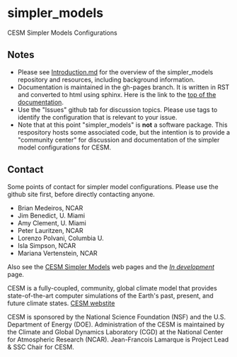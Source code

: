 # simpler_models

CESM Simpler Models Configurations

Notes
-----
* Please see [Introduction.md](https://github.com/NCAR/simpler_models/blob/master/Introduction.md) for the overview of the simpler_models
  repository and resources, including background information.
* Documentation is maintained in the gh-pages branch. It is written in
RST and converted to html using sphinx. Here is the link to the [top of
the documentation](http://ncar.github.io/simpler_models/doc/build/html/index.html).
* Use the "Issues" github tab for discussion topics. Please use tags
to identify the configuration that is relevant to your issue.
* Note that at this point "simpler_models" is **not** a software
  package. This respository hosts some associated code, but the
  intention is to provide a "community center" for discussion and 
  documentation of the simpler model configurations for CESM.

Contact
--------
Some points of contact for simpler model configurations. Please use
the github site first, before directly contacting anyone.
- Brian Medeiros, NCAR
- Jim Benedict, U. Miami
- Amy Clement, U. Miami
- Peter Lauritzen, NCAR 
- Lorenzo Polvani, Columbia U.
- Isla Simpson, NCAR
- Mariana Vertenstein, NCAR

Also see the
[CESM Simpler Models](http://www.cesm.ucar.edu/models/simpler-models/)
web pages and the
[*In development*](http://www.cesm.ucar.edu/models/simpler-models-indev/)
page.

CESM is a fully-coupled, community, global climate model that provides
state-of-the-art computer simulations of the Earth's past, present,
and future climate states. [CESM webstite](http://www.cesm.ucar.edu)

CESM is sponsored by the National Science Foundation (NSF) and the
U.S. Department of Energy (DOE). Administration of the CESM is
maintained by the Climate and Global Dynamics Laboratory (CGD) at the
National Center for Atmospheric Research (NCAR). Jean-Francois
Lamarque is Project Lead & SSC Chair for CESM.
